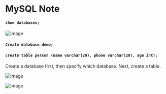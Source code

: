 # MySQL Note

#### `show databases;` 
![image](https://github.com/user-attachments/assets/104ba31a-17c5-49ca-b27d-f5414e0641e5)


#### `Create database demo;`
#### `create table person (name varchar(20), phone varchar(20), age int);`
Create a database first, then specify which database. Next, create a table.

![image](https://github.com/user-attachments/assets/34c1e8cb-b6a0-4aae-83cb-009b3d2d6a97)

![image](https://github.com/user-attachments/assets/e21cb20b-8051-4c09-98a0-c1622b04c843)



